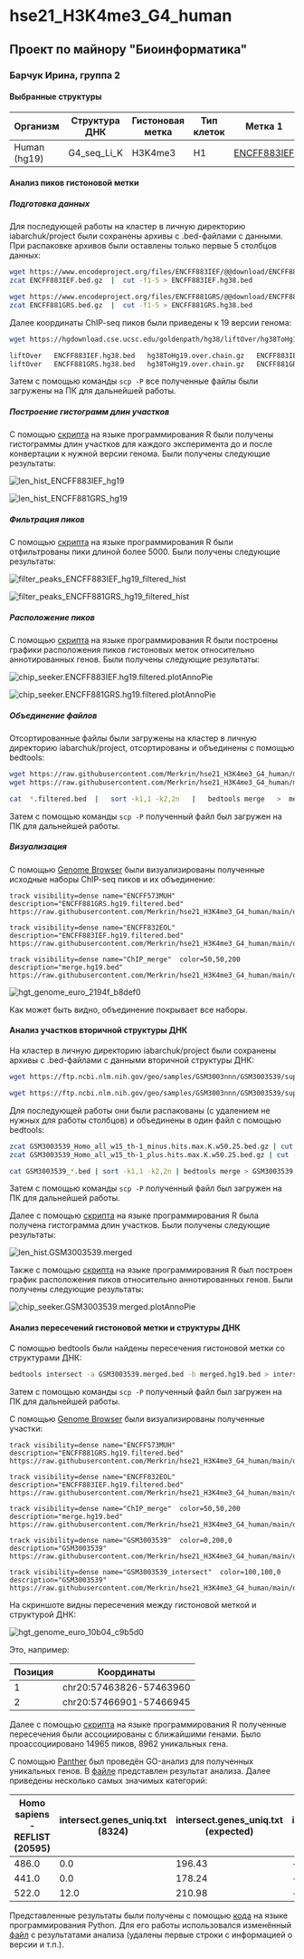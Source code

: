 # hse21_H3K4me3_G4_human

## Проект по майнору "Биоинформатика"
### Барчук Ирина, группа 2

#### Выбранные структуры

| Организм | Структура ДНК | Гистоновая метка | Тип клеток | Метка 1 | Метка 2 |
| -------- | ------------- | ---------------- | ---------- | ------- | ------- |
| Human (hg19) | G4_seq_Li_K | H3K4me3 | H1 | [ENCFF883IEF](https://www.encodeproject.org/files/ENCFF883IEF/) | [ENCFF881GRS](https://www.encodeproject.org/files/ENCFF881GRS/) |

#### Анализ пиков гистоновой метки
##### Подготовка данных

Для последующей работы на кластер в личную директорию iabarchuk/project были сохранены архивы с .bed-файлами с данными. При распаковке архивов были оставлены только первые 5 столбцов данных:

```bash
wget https://www.encodeproject.org/files/ENCFF883IEF/@@download/ENCFF883IEF.bed.gz
zcat ENCFF883IEF.bed.gz  |  cut -f1-5 > ENCFF883IEF.hg38.bed

wget https://www.encodeproject.org/files/ENCFF881GRS/@@download/ENCFF881GRS.bed.gz
zcat ENCFF881GRS.bed.gz  |  cut -f1-5 > ENCFF881GRS.hg38.bed
```

Далее координаты ChIP-seq пиков были приведены к 19 версии генома:

```bash
wget https://hgdownload.cse.ucsc.edu/goldenpath/hg38/liftOver/hg38ToHg19.over.chain.gz

liftOver   ENCFF883IEF.hg38.bed   hg38ToHg19.over.chain.gz   ENCFF883IEF.hg19.bed   ENCFF883IEF.unmapped.bed
liftOver   ENCFF881GRS.hg38.bed   hg38ToHg19.over.chain.gz   ENCFF881GRS.hg19.bed   ENCFF881GRS.unmapped.bed
```

Затем с помощью команды `scp -P` все полученные файлы были загружены на ПК для дальнейшей работы.

##### Построение гистограмм длин участков

С помощью [скрипта](https://github.com/Merkrin/hse21_H3K4me3_G4_human/blob/main/src/length_hists.R) на языке программирования R были получены гистограммы длин участков для каждого эксперимента до и после конвертации к нужной версии генома. Были получены следующие результаты:

![len_hist_ENCFF883IEF_hg19](https://github.com/Merkrin/hse21_H3K4me3_G4_human/blob/main/results/len_hist_ENCFF883IEF_hg19.png)

![len_hist_ENCFF881GRS_hg19](https://github.com/Merkrin/hse21_H3K4me3_G4_human/blob/main/results/len_hist_ENCFF881GRS_hg19.png)

##### Фильтрация пиков

С помощью [скрипта](https://github.com/Merkrin/hse21_H3K4me3_G4_human/blob/main/src/peaks_filter.R) на языке программирования R были отфильтрованы пики длиной более 5000. Были получены следующие результаты:

![filter_peaks_ENCFF883IEF_hg19_filtered_hist](https://github.com/Merkrin/hse21_H3K4me3_G4_human/blob/main/results/filter_peaks_ENCFF883IEF_hg19_filtered_hist.png)

![filter_peaks_ENCFF881GRS_hg19_filtered_hist](https://github.com/Merkrin/hse21_H3K4me3_G4_human/blob/main/results/filter_peaks_ENCFF881GRS_hg19_filtered_hist.png)

##### Расположение пиков

С помощью [скрипта](https://github.com/Merkrin/hse21_H3K4me3_G4_human/blob/main/src/chip_seeker.R) на языке программирования R были построены графики расположения пиков гистоновых меток относительно аннотированных генов. Были получены следующие результаты:

![chip_seeker.ENCFF883IEF.hg19.filtered.plotAnnoPie](https://github.com/Merkrin/hse21_H3K4me3_G4_human/blob/main/results/chip_seeker.ENCFF883IEF.hg19.filtered.plotAnnoPie.png)

![chip_seeker.ENCFF881GRS.hg19.filtered.plotAnnoPie](https://github.com/Merkrin/hse21_H3K4me3_G4_human/blob/main/results/chip_seeker.ENCFF881GRS.hg19.filtered.plotAnnoPie.png)

##### Объединение файлов

Отсортированные файлы были загружены на кластер в личную директорию iabarchuk/project, отсортированы и объединены с помощью bedtools:

```bash
wget https://raw.githubusercontent.com/Merkrin/hse21_H3K4me3_G4_human/main/data/ENCFF881GRS.hg19.filtered.bed
wget https://raw.githubusercontent.com/Merkrin/hse21_H3K4me3_G4_human/main/data/ENCFF883IEF.hg19.filtered.bed

cat  *.filtered.bed  |   sort -k1,1 -k2,2n   |   bedtools merge   >  merged.hg19.bed 
```

Затем с помощью команды `scp -P` полученный файл был загружен на ПК для дальнейшей работы.

##### Визуализация

С помощью [Genome Browser](http://genome-euro.ucsc.edu/s/stellaFortuna/H3K4me3_G4_human) были визуализированы полученные исходные наборы ChIP-seq пиков и их объединение:

```
track visibility=dense name="ENCFF573MUH"  description="ENCFF881GRS.hg19.filtered.bed"
https://raw.githubusercontent.com/Merkrin/hse21_H3K4me3_G4_human/main/data/ENCFF881GRS.hg19.filtered.bed

track visibility=dense name="ENCFF832EOL"  description="ENCFF883IEF.hg19.filtered.bed"
https://raw.githubusercontent.com/Merkrin/hse21_H3K4me3_G4_human/main/data/ENCFF883IEF.hg19.filtered.bed

track visibility=dense name="ChIP_merge"  color=50,50,200   description="merge.hg19.bed"
https://raw.githubusercontent.com/Merkrin/hse21_H3K4me3_G4_human/main/data/merged.hg19.bed
```

![hgt_genome_euro_2194f_b8def0](https://github.com/Merkrin/hse21_H3K4me3_G4_human/blob/main/results/hgt_genome_euro_2194f_b8def0.png)

Как может быть видно, объединение покрывает все наборы.

#### Анализ участков вторичной структуры ДНК

На кластер в личную директорию iabarchuk/project были сохранены архивы с .bed-файлами с данными вторичной структуры ДНК:

```bash
wget https://ftp.ncbi.nlm.nih.gov/geo/samples/GSM3003nnn/GSM3003539/suppl/GSM3003539_Homo_all_w15_th-1_minus.hits.max.K.w50.25.bed.gz

wget https://ftp.ncbi.nlm.nih.gov/geo/samples/GSM3003nnn/GSM3003539/suppl/GSM3003539_Homo_all_w15_th-1_plus.hits.max.K.w50.25.bed.gz
```

Для последующей работы они были распакованы (с удалением не нужных для работы столбцов) и объединены в один файл с помощью bedtools:

```bash
zcat GSM3003539_Homo_all_w15_th-1_minus.hits.max.K.w50.25.bed.gz | cut -f1-5 > GSM3003539_minus.bed
zcat GSM3003539_Homo_all_w15_th-1_plus.hits.max.K.w50.25.bed.gz | cut -f1-5 > GSM3003539_plus.bed

cat GSM3003539_*.bed | sort -k1,1 -k2,2n | bedtools merge > GSM3003539.merged.bed 
```
Затем с помощью команды `scp -P` полученный файл был загружен на ПК для дальнейшей работы.

Далее с помощью [скрипта](https://github.com/Merkrin/hse21_H3K4me3_G4_human/blob/main/src/length_hists.R) на языке программирования R была получена гистограмма длин участков. Были получены следующие результаты:

![len_hist.GSM3003539.merged](https://github.com/Merkrin/hse21_H3K4me3_G4_human/blob/main/results/len_hist.GSM3003539.merged.png)

Также с помощью [скрипта](https://github.com/Merkrin/hse21_H3K4me3_G4_human/blob/main/src/chip_seeker.R) на языке программирования R был построен график расположения пиков относительно аннотированных генов. Были получены следующие результаты:

![chip_seeker.GSM3003539.merged.plotAnnoPie](https://github.com/Merkrin/hse21_H3K4me3_G4_human/blob/main/results/chip_seeker.GSM3003539.merged.plotAnnoPie.png)

#### Анализ пересечений гистоновой метки и структуры ДНК

С помощью bedtools были найдены пересечения гистоновой метки со структурами ДНК:
```bash
bedtools intersect -a GSM3003539.merged.bed -b merged.hg19.bed > intersect.bed
```

Затем с помощью команды `scp -P` полученный файл был загружен на ПК для дальнейшей работы.

С помощью [Genome Browser](http://genome-euro.ucsc.edu/s/stellaFortuna/H3K4me3_G4_human) были визуализированы полученные участки:

```
track visibility=dense name="ENCFF573MUH"  description="ENCFF881GRS.hg19.filtered.bed"
https://raw.githubusercontent.com/Merkrin/hse21_H3K4me3_G4_human/main/data/ENCFF881GRS.hg19.filtered.bed

track visibility=dense name="ENCFF832EOL"  description="ENCFF883IEF.hg19.filtered.bed"
https://raw.githubusercontent.com/Merkrin/hse21_H3K4me3_G4_human/main/data/ENCFF883IEF.hg19.filtered.bed

track visibility=dense name="ChIP_merge"  color=50,50,200   description="merge.hg19.bed"
https://raw.githubusercontent.com/Merkrin/hse21_H3K4me3_G4_human/main/data/merged.hg19.bed

track visibility=dense name="GSM3003539"  color=0,200,0  description="GSM3003539"
https://raw.githubusercontent.com/Merkrin/hse21_H3K4me3_G4_human/main/data/GSM3003539.merged.bed

track visibility=dense name="GSM3003539_intersect"  color=100,100,0  description="GSM3003539"
https://raw.githubusercontent.com/Merkrin/hse21_H3K4me3_G4_human/main/data/intersect.bed
```

На скриншоте видны пересечения между гистоновой меткой и структурой ДНК:

![hgt_genome_euro_10b04_c9b5d0](https://github.com/Merkrin/hse21_H3K4me3_G4_human/blob/main/results/hgt_genome_euro_10b04_c9b5d0.png)

Это, например:

| Позиция | Координаты |
| ------- | ---------- |
| 1 | chr20:57463826-57463960 |
| 2 | chr20:57466901-57466945 |

Далее с помощью [скрипта](https://github.com/Merkrin/hse21_H3K4me3_G4_human/blob/main/src/peaks_annotation.R) на языке программирования R полученные пересечения были ассоциированы с ближайшими генами. Было проассоциировано 14965 пиков, 8962 уникальных гена.

С помощью [Panther](http://pantherdb.org/) был проведён GO-анализ для полученных уникальных генов. В [файле](https://github.com/Merkrin/hse21_H3K4me3_G4_human/blob/main/data/pantherdb_GO_analysis.txt) представлен результат анализа. Далее приведены несколько самых значимых категорий:

| Homo sapiens - REFLIST (20595) | intersect.genes_uniq.txt (8324) | intersect.genes_uniq.txt (expected) | intersect.genes_uniq.txt (over/under) | intersect.genes_uniq.txt (fold Enrichment) | intersect.genes_uniq.txt (raw P-value) | intersect.genes_uniq.txt (FDR) |
| ------------------------------ | ------------------------------- | ----------------------------------- | ------------------------------------- | ------------------------------------------ | -------------------------------------- | ------------------------------ |
| 486.0	 | 0.0 | 196.43 | - | < 0.01 | 8.090000e-73 | 1.280000e-68 |
| 441.0	 | 0.0 | 178.24 | - | < 0.01 | 3.130000e-66 | 2.480000e-62 |
| 522.0	 | 12.0 | 210.98 | - | .06 | 9.470000e-61 | 4.990000e-57 |

Представленные результаты были получены с помощью [кода](https://github.com/Merkrin/hse21_H3K4me3_G4_human/blob/main/src/go_analysis_results.ipynb) на языке программирования Python. Для его работы использовался изменённый [файл](https://github.com/Merkrin/hse21_H3K4me3_G4_human/blob/main/data/analysis_data.txt) с результатами анализа (удалены первые строки с информацией о версии и т.п.).
